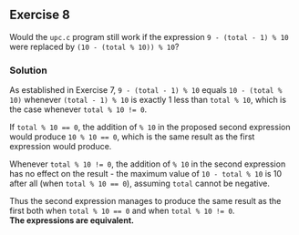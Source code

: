 ## Exercise 8
Would the `upc.c` program still work if the expression `9 - (total - 1) % 10` were replaced by `(10 - (total % 10)) % 10`?

### Solution
As established in Exercise 7, `9 - (total - 1) % 10` equals `10 - (total % 10)` whenever `(total - 1) % 10` is exactly 1 less than `total % 10`, which is the case whenever `total % 10 != 0`.

If `total % 10 == 0`, the addition of `% 10` in the proposed second expression would produce `10 % 10 == 0`, which is the same result as the first expression would produce.

Whenever `total % 10 != 0`, the addition of `% 10` in the second expression has no effect on the result - the maximum value of `10 - total % 10` is 10 after all (when `total % 10 == 0`), assuming `total` cannot be negative.

Thus the second expression manages to produce the same result as the first both when `total % 10 == 0` and when `total % 10 != 0`.</br>
**The expressions are equivalent.**